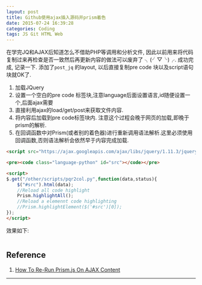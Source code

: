 ```yaml
---
layout: post
title: Github使用ajax插入源码并prism着色
date: 2015-07-24 16:39:28
categories: Coding
tags: JS Git HTML Web
---
```


在学完JQ和AJAX后知道怎么不借助PHP等调用和分析文件, 因此以前用来将代码复制过来再检查是否一致然后再更新内容的做法可以废弃了 ╮(╯▽╰)╭. 成功完成, 记录一下. 添加了`post_jq` 的layout, 以后直接复制pre code 块以及script语句块就OK了.

1. 加载JQuery
2. 设置一个空白的pre code 标签块,注意language后面设置语言,id随便设置一个,后面ajax需要
3. 直接利用ajax的load/get/post来获取文件内容.
4. 将内容后加载到pre code标签块内. 注意这个过程会晚于网页的加载,即晚于prism的解析.
5. 在回调函数中对Prism(或者别的着色器)进行重新调用语法解析.这里必须使用回调函数,否则语法解析会依然早于内容完成加载.


~~~html
<script src="https://ajax.googleapis.com/ajax/libs/jquery/1.11.3/jquery.min.js"></script>

<pre><code class="language-python" id="src"></code></pre>

<script>
$.get("/other/scripts/pqr2col.py",function(data,status){
	$("#src").html(data);
	//Reload all code highlight
	Prism.highlightAll();
	//Reload a elemennt code highlighting
	//Prism.highlightElement($('#src')[0]);
});
</script>
~~~

效果如下:

<script src="https://ajax.googleapis.com/ajax/libs/jquery/1.11.3/jquery.min.js"></script>

<pre><code class="language-python" id="src"></code></pre>

<script>
$.get("/other/scripts/pqr2col.py",function(data,status){
	$("#src").html(data);
	Prism.highlightAll();
	//Prism.highlightElement($('#src')[0]);
});
</script>

## Reference
1. [How To Re-Run Prism.js On AJAX Content](http://schier.co/blog/2013/01/07/how-to-re-run-prismjs-on-ajax-content.html)

------
